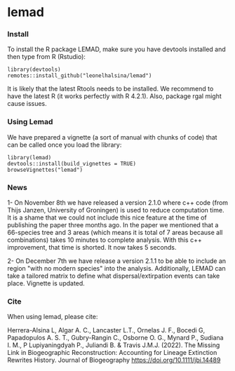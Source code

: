 # lemad
### Install 

To install the R package LEMAD, make sure you have devtools installed and then type from R (Rstudio):

```
library(devtools)
remotes::install_github("leonelhalsina/lemad")
```
It is likely that the latest Rtools needs to be installed.
We recommend to have the latest R (it works perfectly with R 4.2.1).
Also, package rgal might cause issues.


### Using Lemad

We have prepared a vignette (a sort of manual with chunks of code) that can
be called once you load the library:

```
library(lemad)
devtools::install(build_vignettes = TRUE)
browseVignettes("lemad")
```
### News

1- On November 8th we have released a version 2.1.0 where c++ code (from Thijs Janzen, University of Groningen) is used to reduce computation time. It is a shame that we could not include this nice feature at the time of publishing the paper three months ago. In the paper we mentioned that a 66-species tree and 3 areas (which means it is total of 7 areas because all combinations) takes 10 minutes to complete analysis. With this c++ improvement, that time is shorted. It now takes 5 seconds.

2- On December 7th we have release a version 2.1.1 to be able to include an region "with no modern species" into the analysis. Additionally, LEMAD can take a tailored matrix to define what dispersal/extirpation events can take place. Vignette is updated. 

### Cite

When using lemad, please cite:

Herrera-Alsina L, Algar A. C., Lancaster L.T., Ornelas J. F., Bocedi G, Papadopulos A. S. T., Gubry-Rangin C., Osborne O. G., Mynard P., Sudiana I. M., P Lupiyaningdyah P., Juliandi B. & Travis J.M.J. (2022). The Missing Link in Biogeographic Reconstruction: Accounting for Lineage Extinction Rewrites History. Journal of Biogeography https://doi.org/10.1111/jbi.14489
